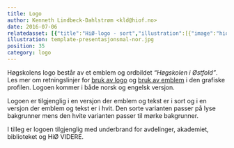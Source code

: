 ```yaml
---
title: Logo
author: Kenneth Lindbeck-Dahlstrøm <kld@hiof.no>
date: 2016-07-06
relatedasset: [{"title":"HiØ-logo - sort","illustration":[{"image":"hiof-logo-nor-black"}],"version":"v1.0.0","formathelpertext":"Denne logofilen inneholder formatene jpg, png, eps og pdf","lang":"no","file":"hiof-logo-nor-black"},{"title":"HiØ-logo - hvit","illustration":[{"image":"hiof-logo-nor-white"}],"version":"v1.0.0","formathelpertext":"Denne logofilen inneholder formatene jpg, png, eps og pdf","lang":"no","file":"hiof-logo-nor-white"},{"title":"HiØ-logo - black","illustration":[{"image":"hiof-logo-eng-black"}],"version":"v1.0.0","formathelpertext":"This file includes the logo in jpg, png, eps and pdf format.","lang":"en","file":"hiof-logo-eng-black"},{"title":"HiØ-logo - white","illustration":[{"image":"hiof-logo-eng-white"}],"version":"v1.0.0","formathelpertext":"This file includes the logo in jpg, png, eps and pdf format.","lang":"en","file":"hiof-logo-eng-white"},{"title":"HiØ-logo - sort - Akademi for Scenekunst","illustration":[{"image":"hiof-logo-nor-black-subbranding-as"}],"version":"v1.0.0","formathelpertext":"Denne logofilen inneholder formatene jpg, png, eps og pdf","lang":"no","file":"hiof-logo-nor-black-subbranding-as"},{"title":"HiØ-logo - hvit - Akademi for Scenekunst","illustration":[{"image":"hiof-logo-nor-white-subbranding-as"}],"version":"v1.0.0","formathelpertext":"Denne logofilen inneholder formatene jpg, png, eps og pdf","lang":"no","file":"hiof-logo-nor-white-subbranding-as"},{"title":"HiØ-logo - sort - Helse- og sosialfag","illustration":[{"image":"hiof-logo-nor-black-subbranding-hs"}],"version":"v1.0.0","formathelpertext":"Denne logofilen inneholder formatene jpg, png, eps og pdf","lang":"no","file":"hiof-logo-nor-black-subbranding-hs"},{"title":"HiØ-logo - hvit - Helse og sosialfag","illustration":[{"image":"hiof-logo-nor-white-subbranding-hs"}],"version":"v1.0.0","formathelpertext":"Denne logofilen inneholder formatene jpg, png, eps og pdf","lang":"no","file":"hiof-logo-nor-white-subbranding-hs"},{"title":"HiØ-logo - sort - Ingeniørfag","illustration":[{"image":"hiof-logo-nor-black-subbranding-ir"}],"version":"v1.0.0","formathelpertext":"Denne logofilen inneholder formatene jpg, png, eps og pdf","lang":"no","file":"hiof-logo-nor-black-subbranding-ir"},{"title":"HiØ-logo - hvit - Ingeniørfag","illustration":[{"image":"hiof-logo-nor-white-subbranding-ir"}],"version":"v1.0.0","formathelpertext":"Denne logofilen inneholder formatene jpg, png, eps og pdf","lang":"no","file":"hiof-logo-nor-white-subbranding-ir"},{"title":"HiØ-logo - sort - Informasjonsteknologi","illustration":[{"image":"hiof-logo-nor-black-subbranding-it"}],"version":"v1.0.0","formathelpertext":"Denne logofilen inneholder formatene jpg, png, eps og pdf","lang":"no","file":"hiof-logo-nor-black-subbranding-it"},{"title":"HiØ-logo - hvit - Informasjonsteknologi","illustration":[{"image":"hiof-logo-nor-white-subbranding-it"}],"version":"v1.0.0","formathelpertext":"Denne logofilen inneholder formatene jpg, png, eps og pdf","lang":"no","file":"hiof-logo-nor-white-subbranding-it"},{"title":"HiØ-logo - sort - Lærerutdanning","illustration":[{"image":"hiof-logo-nor-black-subbranding-lu"}],"version":"v1.0.0","formathelpertext":"Denne logofilen inneholder formatene jpg, png, eps og pdf","lang":"no","file":"hiof-logo-nor-black-subbranding-lu"},{"title":"HiØ-logo - hvit - Lærerutdanning","illustration":[{"image":"hiof-logo-nor-white-subbranding-lu"}],"version":"v1.0.0","formathelpertext":"Denne logofilen inneholder formatene jpg, png, eps og pdf","lang":"no","file":"hiof-logo-nor-white-subbranding-lu"},{"title":"HiØ-logo - sort - Økonomi, språk og samfunnsfag","illustration":[{"image":"hiof-logo-nor-black-subbranding-oss"}],"version":"v1.0.0","formathelpertext":"Denne logofilen inneholder formatene jpg, png, eps og pdf","lang":"no","file":"hiof-logo-nor-black-subbranding-oss"},{"title":"HiØ-logo - hvit - Økonomi, språk og samfunnsfag","illustration":[{"image":"hiof-logo-nor-white-subbranding-oss"}],"version":"v1.0.0","formathelpertext":"Denne logofilen inneholder formatene jpg, png, eps og pdf","lang":"no","file":"hiof-logo-nor-white-subbranding-oss"},{"title":"HiØ-logo - sort - Biblioteket","illustration":[{"image":"hiof-logo-nor-black-subbranding-biblioteket"}],"version":"v1.0.0","formathelpertext":"Denne logofilen inneholder formatene jpg, png, eps og pdf","lang":"no","file":"hiof-logo-nor-black-subbranding-biblioteket"},{"title":"HiØ-logo - hvit - Biblioteket","illustration":[{"image":"hiof-logo-nor-white-subbranding-biblioteket"}],"version":"v1.0.0","formathelpertext":"Denne logofilen inneholder formatene jpg, png, eps og pdf","lang":"no","file":"hiof-logo-nor-white-subbranding-biblioteket"},{"title":"HiØ-logo - sort - HiØ VIDERE","illustration":[{"image":"hiof-logo-nor-black-subbranding-hio-videre"}],"version":"v1.0.0","formathelpertext":"Denne logofilen inneholder formatene jpg, png, eps og pdf","lang":"no","file":"hiof-logo-nor-black-subbranding-hiovidere"},{"title":"HiØ-logo - hvit - HiØ VIDERE","illustration":[{"image":"hiof-logo-nor-white-subbranding-hio-videre"}],"version":"v1.0.0","formathelpertext":"Denne logofilen inneholder formatene jpg, png, eps og pdf","lang":"no","file":"hiof-logo-nor-white-subbranding-hiovidere"},{"title":"HiØ-logo - sort","illustration":[{"image":"hiof-logo-nor-black"}],"version":"v1.0.0","formathelpertext":"Denne logofilen inneholder formatene jpg, png, eps og pdf","lang":"no","file":"hiof-logo-nor-black"},{"title":"HiØ-logo - hvit","illustration":[{"image":"hiof-logo-nor-white"}],"version":"v1.0.0","formathelpertext":"Denne logofilen inneholder formatene jpg, png, eps og pdf","lang":"no","file":"hiof-logo-nor-white"},{"title":"HiØ-logo - black - Norwegian Theater Academy","illustration":[{"image":"hiof-logo-eng-black-subbranding-as"}],"version":"v1.0.0","formathelpertext":"This file includes the logo in jpg, png, eps and pdf format.","lang":"en","file":"hiof-logo-eng-black-subbranding-as"},{"title":"HiØ-logo - white - Norwegian Theater Academy","illustration":[{"image":"hiof-logo-eng-white-subbranding-as"}],"version":"v1.0.0","formathelpertext":"This file includes the logo in jpg, png, eps and pdf format.","lang":"en","file":"hiof-logo-eng-white-subbranding-as"},{"title":"HiØ-logo - black - Faculty of Health and Social Studies","illustration":[{"image":"hiof-logo-eng-black-subbranding-hs"}],"version":"v1.0.0","formathelpertext":"This file includes the logo in jpg, png, eps and pdf format.","lang":"en","file":"hiof-logo-eng-black-subbranding-hs"},{"title":"HiØ-logo - white - Faculty of Health and Social Studies","illustration":[{"image":"hiof-logo-eng-white-subbranding-hs"}],"version":"v1.0.0","formathelpertext":"This file includes the logo in jpg, png, eps and pdf format.","lang":"en","file":"hiof-logo-eng-white-subbranding-hs"},{"title":"HiØ-logo - black - Faculty of Engineering","illustration":[{"image":"hiof-logo-eng-black-subbranding-ir"}],"version":"v1.0.0","formathelpertext":"This file includes the logo in jpg, png, eps and pdf format.","lang":"en","file":"hiof-logo-eng-black-subbranding-ir"},{"title":"HiØ-logo - white - Faculty of Engineering","illustration":[{"image":"hiof-logo-eng-white-subbranding-ir"}],"version":"v1.0.0","formathelpertext":"This file includes the logo in jpg, png, eps and pdf format.","lang":"en","file":"hiof-logo-eng-white-subbranding-ir"},{"title":"HiØ-logo - black - Faculty of Computer Sciences","illustration":[{"image":"hiof-logo-eng-black-subbranding-it"}],"version":"v1.0.0","formathelpertext":"This file includes the logo in jpg, png, eps and pdf format.","lang":"en","file":"hiof-logo-eng-black-subbranding-it"},{"title":"HiØ-logo - white - Faculty of Computer Sciences","illustration":[{"image":"hiof-logo-eng-white-subbranding-it"}],"version":"v1.0.0","formathelpertext":"This file includes the logo in jpg, png, eps and pdf format.","lang":"en","file":"hiof-logo-eng-white-subbranding-it"},{"title":"HiØ-logo - black - Faculty of Education","illustration":[{"image":"hiof-logo-eng-black-subbranding-lu"}],"version":"v1.0.0","formathelpertext":"This file includes the logo in jpg, png, eps and white format.","lang":"en","file":"hiof-logo-eng-black-subbranding-lu"},{"title":"HiØ-logo - white - Faculty of Education","illustration":[{"image":"hiof-logo-eng-white-subbranding-lu"}],"version":"v1.0.0","formathelpertext":"This file includes the logo in jpg, png, eps and black format.","lang":"en","file":"hiof-logo-eng-white-subbranding-lu"},{"title":"HiØ-logo - black - Faculty of Business, Languages, and Social Sciences","illustration":[{"image":"hiof-logo-eng-black-subbranding-oss"}],"version":"v1.0.0","formathelpertext":"This file includes the logo in jpg, png, eps and pdf format.","lang":"en","file":"hiof-logo-eng-black-subbranding-oss"},{"title":"HiØ-logo - white - Faculty of Business, Languages, and Social Sciences","illustration":[{"image":"hiof-logo-eng-white-subbranding-oss"}],"version":"v1.0.0","formathelpertext":"This file includes the logo in jpg, png, eps and pdf format.","lang":"en","file":"hiof-logo-eng-white-subbranding-oss"},{"title":"HiØ-logo - black - Library","illustration":[{"image":"hiof-logo-eng-black-subbranding-biblioteket"}],"version":"v1.0.0","formathelpertext":"This file includes the logo in jpg, png, eps and pdf format.","lang":"en","file":"hiof-logo-eng-black-subbranding-biblioteket"},{"title":"HiØ-logo - white - Library","illustration":[{"image":"hiof-logo-eng-white-subbranding-biblioteket"}],"version":"v1.0.0","formathelpertext":"This file includes the logo in jpg, png, eps and pdf format.","lang":"en","file":"hiof-logo-eng-white-subbranding-biblioteket"},{"title":"HiØ-logo - black - HiØ VIDERE","illustration":[{"image":"hiof-logo-eng-black-subbranding-hio-videre"}],"version":"v1.0.0","formathelpertext":"This file includes the logo in jpg, png, eps and pdf format.","lang":"en","file":"hiof-logo-eng-black-subbranding-hiovidere"},{"title":"HiØ-logo - white - HiØ VIDERE","illustration":[{"image":"hiof-logo-eng-white-subbranding-hio-videre"}],"version":"v1.0.0","formathelpertext":"This file includes the logo in jpg, png, eps and pdf format.","lang":"en","file":"hiof-logo-eng-white-subbranding-hiovidere"}]
illustration: template-presentasjonsmal-nor.jpg
position: 35
category: logo
---
```


Høgskolens logo består av et emblem og ordbildet *“Høgskolen i Østfold”*. Les mer om retningslinjer for [bruk av logo](/grafisk-profil?del=1-00-logo) og [bruk av emblem](/grafisk-profil?del=2-00-emblem) i den grafiske profilen. Logoen kommer i både norsk og engelsk versjon.

Logoen er tilgjenglig i en versjon der emblem og tekst er i sort og i en versjon der emblem og tekst er i hvit. Den sorte varianten passer på lyse bakgrunner mens den hvite varianten passer til mørke bakgrunner.

I tilleg er logoen tilgjenglig med underbrand for avdelinger, akademiet, biblioteket og HiØ VIDERE.
